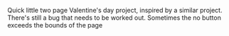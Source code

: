 Quick little two page Valentine's day project, inspired by a similar project. There's still a bug that needs to be worked out. Sometimes the no button exceeds the bounds of the page
